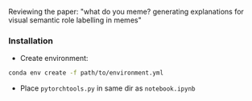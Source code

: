 Reviewing the paper: "what do you meme? generating explanations for visual semantic role labelling in memes"

### Installation

- Create environment:
```bash
conda env create -f path/to/environment.yml
```
- Place `pytorchtools.py` in same dir as `notebook.ipynb`
